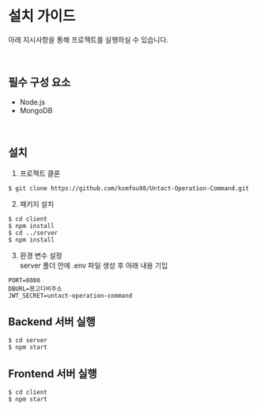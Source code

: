 # 설치 가이드

아래 지시사항을 통해 프로젝트를 실행하실 수 있습니다.

<br />

## 필수 구성 요소

- Node.js
- MongoDB

<br />

## 설치

1. 프로젝트 클론

```console
$ git clone https://github.com/ksmfou98/Untact-Operation-Command.git
```

2. 패키지 설치

```console
$ cd client
$ npm install
$ cd ../server
$ npm install
```

3. 환경 변수 설정  
   server 폴더 안에 .env 파일 생성 후 아래 내용 기입

```
PORT=8080
DBURL=몽고디비주소
JWT_SECRET=untact-operation-command
```

## Backend 서버 실행

```console
$ cd server
$ npm start
```

## Frontend 서버 실행

```console
$ cd client
$ npm start
```
